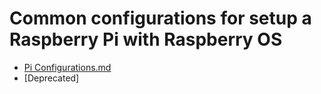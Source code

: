 # Common configurations for setup a Raspberry Pi with Raspberry OS

- [Pi Configurations.md](https://gist.github.com/vincios/b2995fd40194b64ed8bc6aa850c5b3fb#file-1-pi-configurations-md)
- [Deprecated]